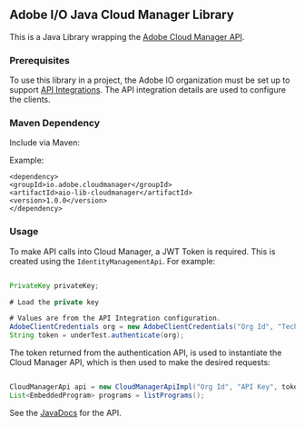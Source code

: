 ## Adobe I/O Java Cloud Manager Library

This is a Java Library wrapping the [Adobe Cloud Manager API](https://www.adobe.io/apis/experiencecloud/cloud-manager/docs.html).


### Prerequisites

To use this library in a project, the Adobe IO organization must be set up to support [API Integrations](https://www.adobe.io/apis/experiencecloud/cloud-manager/docs.html#!AdobeDocs/cloudmanager-api-docs/master/create-api-integration.md). The API integration details are used to configure the clients.

### Maven Dependency

Include via Maven:

Example:
```
<dependency>
<groupId>io.adobe.cloudmanager</groupId>
<artifactId>aio-lib-cloudmanager</artifactId>
<version>1.0.0</version>
</dependency>
```

### Usage

To make API calls into Cloud Manager, a JWT Token is required. This is created using the `IdentityManagementApi`. For example:

```java

PrivateKey privateKey; 

# Load the private key 

# Values are from the API Integration configuration.
AdobeClientCredentials org = new AdobeClientCredentials("Org Id", "Technical Account Id", "API Key", "Client Secret", privateKey);
String token = underTest.authenticate(org);

``` 

The token returned from the authentication API, is used to instantiate the Cloud Manager API, which is then used to make the desired requests:

```java

CloudManagerApi api = new CloudManagerApiImpl("Org Id", "API Key", token);
List<EmbeddedProgram> programs = listPrograms();

```

See the [JavaDocs](https://opensource.adobe.com/aio-lib-java-cloudmanager/apidocs/) for the API.
